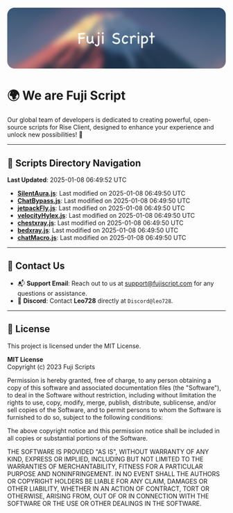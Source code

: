 ![Banner](.github/b.webp)

# 🌍 **We are Fuji Script**

Our global team of developers is dedicated to creating powerful, open-source scripts for Rise Client, designed to enhance your experience and unlock new possibilities! 🌟

---
<!-- SCRIPTS_NAVIGATION_START -->
## 📂 **Scripts Directory Navigation**

**Last Updated**: 2025-01-08 06:49:52 UTC

- **[SilentAura.js](scripts/SilentAura.js)**: Last modified on 2025-01-08 06:49:50 UTC
- **[ChatBypass.js](scripts/ChatBypass.js)**: Last modified on 2025-01-08 06:49:50 UTC
- **[jetpackFly.js](scripts/jetpackFly.js)**: Last modified on 2025-01-08 06:49:50 UTC
- **[velocityHylex.js](scripts/velocityHylex.js)**: Last modified on 2025-01-08 06:49:50 UTC
- **[chestxray.js](scripts/chestxray.js)**: Last modified on 2025-01-08 06:49:50 UTC
- **[bedxray.js](scripts/bedxray.js)**: Last modified on 2025-01-08 06:49:50 UTC
- **[chatMacro.js](scripts/chatMacro.js)**: Last modified on 2025-01-08 06:49:50 UTC

<!-- SCRIPTS_NAVIGATION_END -->

---

## 💬 **Contact Us**  
- 📬 **Support Email**: Reach out to us at [support@fujiscript.com](mailto:support@fujiscript.com) for any questions or assistance.  
- 💬 **Discord**: Contact **Leo728** directly at `Discord@leo728`.

---

## 📜 **License**

This project is licensed under the MIT License.  

**MIT License**  
Copyright (c) 2023 Fuji Scripts  

Permission is hereby granted, free of charge, to any person obtaining a copy of this software and associated documentation files (the "Software"), to deal in the Software without restriction, including without limitation the rights to use, copy, modify, merge, publish, distribute, sublicense, and/or sell copies of the Software, and to permit persons to whom the Software is furnished to do so, subject to the following conditions:  

The above copyright notice and this permission notice shall be included in all copies or substantial portions of the Software.  

THE SOFTWARE IS PROVIDED "AS IS", WITHOUT WARRANTY OF ANY KIND, EXPRESS OR IMPLIED, INCLUDING BUT NOT LIMITED TO THE WARRANTIES OF MERCHANTABILITY, FITNESS FOR A PARTICULAR PURPOSE AND NONINFRINGEMENT. IN NO EVENT SHALL THE AUTHORS OR COPYRIGHT HOLDERS BE LIABLE FOR ANY CLAIM, DAMAGES OR OTHER LIABILITY, WHETHER IN AN ACTION OF CONTRACT, TORT OR OTHERWISE, ARISING FROM, OUT OF OR IN CONNECTION WITH THE SOFTWARE OR THE USE OR OTHER DEALINGS IN THE SOFTWARE.  
